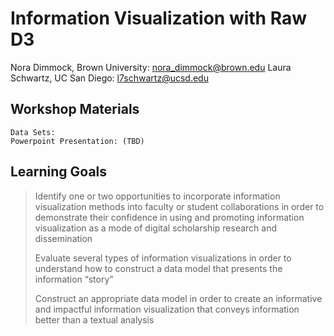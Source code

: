 Information Visualization with Raw D3
=====================================
Nora Dimmock, Brown University: nora_dimmock@brown.edu
Laura Schwartz, UC San Diego: l7schwartz@ucsd.edu

Workshop Materials
------------------

	Data Sets: 
	Powerpoint Presentation: (TBD)
	

Learning Goals
--------------	

> Identify one or two opportunities to incorporate information
> visualization methods into faculty or student collaborations in order
> to demonstrate their confidence in using and promoting information
> visualization as a mode of digital scholarship research and
> dissemination
> 
> Evaluate several types of information visualizations in order to
> understand how to construct a data model that presents the information
> “story”
>  	
> Construct an appropriate data model in order to create an
> informative and impactful information visualization that conveys
> information better than a textual analysis
